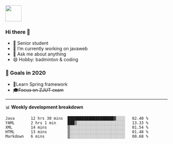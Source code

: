 <img src="https://github.com/egoist/egoist/raw/master/balloon.gif" width="50">

### Hi there 🐏

- 🌱 Senior student
- 🔭 I’m currently working on javaweb
- 💬 Ask me about anything
- 😄 Hobby: badminton & coding

### 🚀 Goals in 2020
+ 🍃Learn Spring framework
+ ~~🎓Focus on ZJUT exam~~
-------

📊 **Weekly development breakdown**
<!--START_SECTION:waka-->
```text
Java       12 hrs 30 mins  ████████████████████▓░░░░   82.40 % 
YAML       2 hrs 1 min     ███▒░░░░░░░░░░░░░░░░░░░░░   13.33 % 
XML        14 mins         ▒░░░░░░░░░░░░░░░░░░░░░░░░   01.54 % 
HTML       13 mins         ▒░░░░░░░░░░░░░░░░░░░░░░░░   01.48 % 
Markdown   6 mins          ▒░░░░░░░░░░░░░░░░░░░░░░░░   00.68 % 
```
<!--END_SECTION:waka-->
